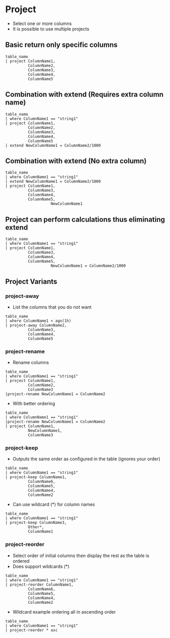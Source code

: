# Project

- Select one or more columns
- It is possible to use multiple projects

## Basic return only specific columns

```KQL
table_name
| project ColumnName1,
          ColumnName2,
          ColumnName3,
          ColumnName4,
          ColumnName5
```

## Combination with extend (Requires extra column name)

```KQL
table_name
| where ColumnName1 == "string1"
| project ColumnName1,
          ColumnName2,
          ColumnName3,
          ColumnName4,
          ColumnName5
| extend NewColumnName1 = ColumnName2/1000
```

## Combination with extend (No extra column)

```KQL
table_name
| where ColumnName1 == "string1"
| extend NewColumnName1 = ColumnName2/1000
| project ColumnName1,
          ColumnName3,
          ColumnName4,
          ColumnName5,
					NewColumnName1
```

## Project can perform calculations thus eliminating extend

```KQL
table_name
| where ColumnName1 == "string1"
| project ColumnName1,
          ColumnName3,
          ColumnName4,
          ColumnName5,
					NewColumnName1 = ColumnName2/1000
```

## Project Variants

### project-away

- List the columns that you do not want

```KQL
table_name
| where ColumnName1 < ago(1h)
| project-away ColumnName2,
          ColumnName3,
          ColumnName4,
          ColumnName5
```

### project-rename

- Rename columns

```KQL
table_name
| where ColumnName1 == "string1"
| project ColumnName1,
          ColumnName2,
          ColumnName3
|project-rename NewColumnName1 = ColumnName2
```

- With better ordering

```KQL
table_name
| where ColumnName1 == "string1"
|project-rename NewColumnName1 = ColumnName2
| project ColumnName1,
          NewColumnName1,
          ColumnName3
```

### project-keep

- Outputs the same order as configured in the table (ignores your order)

```KQL
table_name
| where ColumnName1 == "string1"
| project-keep ColumnName1,
          ColumnName6,
          ColumnName5,
          ColumnName4,
          ColumnName2
```

- Can use wildcard (*) for column names

```KQL
table_name
| where ColumnName1 == "string1"
| project-keep ColumnName3,
          Other*,
          ColumnName1
```

### project-reorder

- Select order of initial columns then display the rest as the table is ordered
- Does support wildcards (*)

```KQL
table_name
| where ColumnName1 == "string1"
| project-reorder ColumnName1,
          ColumnName6,
          ColumnName5,
          ColumnName4,
          ColumnName2
```

- Wildcard example ordering all in ascending order

```KQL
table_name
| where ColumnName1 == "string1"
| project-reorder * asc
```
